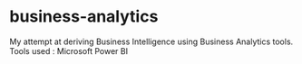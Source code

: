 # business-analytics
My attempt at deriving Business Intelligence using Business Analytics tools. <br>
Tools used : Microsoft Power BI
